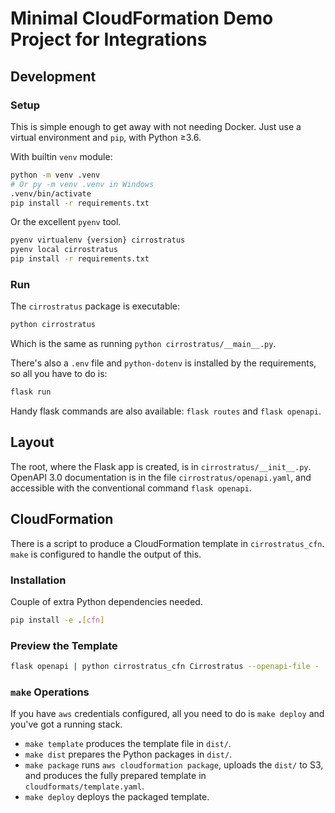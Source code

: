 # Minimal CloudFormation Demo Project for Integrations

## Development

### Setup

This is simple enough to get away with not needing Docker. Just use a virtual
environment and `pip`, with Python ≥3.6.

With builtin `venv` module:

```sh
python -m venv .venv
# Or py -m venv .venv in Windows
.venv/bin/activate
pip install -r requirements.txt
```

Or the excellent `pyenv` tool.

```sh
pyenv virtualenv {version} cirrostratus
pyenv local cirrostratus
pip install -r requirements.txt
```

### Run
The `cirrostratus` package is executable:

```sh
python cirrostratus
```

Which is the same as running `python cirrostratus/__main__.py`.

There's also a `.env` file and `python-dotenv` is installed by the requirements,
so all you have to do is:

```sh
flask run
```

Handy flask commands are also available: `flask routes` and `flask openapi`.

## Layout

The root, where the Flask app is created, is in `cirrostratus/__init__.py`.
OpenAPI 3.0 documentation is in the file `cirrostratus/openapi.yaml`, and
accessible with the conventional command `flask openapi`.


## CloudFormation

There is a script to produce a CloudFormation template in `cirrostratus_cfn`.
`make` is configured to handle the output of this.


### Installation

Couple of extra Python dependencies needed.

```sh
pip install -e .[cfn]
```

### Preview the Template

```sh
flask openapi | python cirrostratus_cfn Cirrostratus --openapi-file -
```

### `make` Operations

If you have `aws` credentials configured, all you need to do is `make deploy`
and you've got a running stack.

+ `make template` produces the template file in `dist/`.
+ `make dist` prepares the Python packages in `dist/`.
+ `make package` runs `aws cloudformation package`, uploads the `dist/` to S3,
  and produces the fully prepared template in `cloudformats/template.yaml`.
+ `make deploy` deploys the packaged template.
